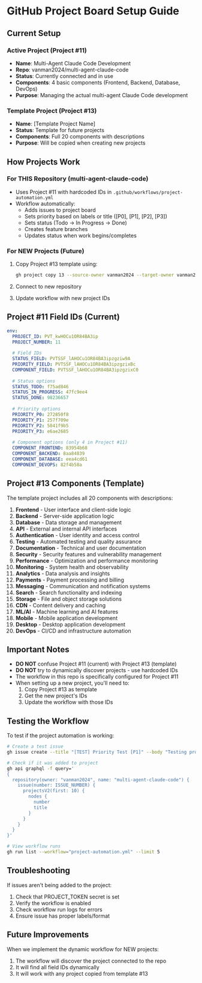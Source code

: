 # GitHub Project Board Setup Guide

## Current Setup

### Active Project (Project #11)
- **Name**: Multi-Agent Claude Code Development
- **Repo**: vanman2024/multi-agent-claude-code
- **Status**: Currently connected and in use
- **Components**: 4 basic components (Frontend, Backend, Database, DevOps)
- **Purpose**: Managing the actual multi-agent Claude Code development

### Template Project (Project #13)
- **Name**: [Template Project Name]
- **Status**: Template for future projects
- **Components**: Full 20 components with descriptions
- **Purpose**: Will be copied when creating new projects

## How Projects Work

### For THIS Repository (multi-agent-claude-code)
- Uses Project #11 with hardcoded IDs in `.github/workflows/project-automation.yml`
- Workflow automatically:
  - Adds issues to project board
  - Sets priority based on labels or title ([P0], [P1], [P2], [P3])
  - Sets status (Todo → In Progress → Done)
  - Creates feature branches
  - Updates status when work begins/completes

### For NEW Projects (Future)
1. Copy Project #13 template using:
   ```bash
   gh project copy 13 --source-owner vanman2024 --target-owner vanman2024 --title "New Project Name"
   ```

2. Connect to new repository

3. Update workflow with new project IDs

## Project #11 Field IDs (Current)

```yaml
env:
  PROJECT_ID: PVT_kwHOCu1OR84BA3ip
  PROJECT_NUMBER: 11
  
  # Field IDs
  STATUS_FIELD: PVTSSF_lAHOCu1OR84BA3ipzgziw9A
  PRIORITY_FIELD: PVTSSF_lAHOCu1OR84BA3ipzgzixBc
  COMPONENT_FIELD: PVTSSF_lAHOCu1OR84BA3ipzgzixC0
  
  # Status options
  STATUS_TODO: f75ad846
  STATUS_IN_PROGRESS: 47fc9ee4
  STATUS_DONE: 98236657
  
  # Priority options
  PRIORITY_P0: 272850f8
  PRIORITY_P1: 257f709e
  PRIORITY_P2: 5041f9b5
  PRIORITY_P3: e6ae2685
  
  # Component options (only 4 in Project #11)
  COMPONENT_FRONTEND: 83954b68
  COMPONENT_BACKEND: 8aa84839
  COMPONENT_DATABASE: eea4cd61
  COMPONENT_DEVOPS: 82f4b58a
```

## Project #13 Components (Template)

The template project includes all 20 components with descriptions:

1. **Frontend** - User interface and client-side logic
2. **Backend** - Server-side application logic
3. **Database** - Data storage and management
4. **API** - External and internal API interfaces
5. **Authentication** - User identity and access control
6. **Testing** - Automated testing and quality assurance
7. **Documentation** - Technical and user documentation
8. **Security** - Security features and vulnerability management
9. **Performance** - Optimization and performance monitoring
10. **Monitoring** - System health and observability
11. **Analytics** - Data analysis and insights
12. **Payments** - Payment processing and billing
13. **Messaging** - Communication and notification systems
14. **Search** - Search functionality and indexing
15. **Storage** - File and object storage solutions
16. **CDN** - Content delivery and caching
17. **ML/AI** - Machine learning and AI features
18. **Mobile** - Mobile application development
19. **Desktop** - Desktop application development
20. **DevOps** - CI/CD and infrastructure automation

## Important Notes

- **DO NOT** confuse Project #11 (current) with Project #13 (template)
- **DO NOT** try to dynamically discover projects - use hardcoded IDs
- The workflow in this repo is specifically configured for Project #11
- When setting up a new project, you'll need to:
  1. Copy Project #13 as template
  2. Get the new project's IDs
  3. Update the workflow with those IDs

## Testing the Workflow

To test if the project automation is working:

```bash
# Create a test issue
gh issue create --title "[TEST] Priority Test [P1]" --body "Testing project automation" --label "type:feature"

# Check if it was added to project
gh api graphql -f query='
{
  repository(owner: "vanman2024", name: "multi-agent-claude-code") {
    issue(number: ISSUE_NUMBER) {
      projectsV2(first: 10) {
        nodes {
          number
          title
        }
      }
    }
  }
}'

# View workflow runs
gh run list --workflow="project-automation.yml" --limit 5
```

## Troubleshooting

If issues aren't being added to the project:
1. Check that PROJECT_TOKEN secret is set
2. Verify the workflow is enabled
3. Check workflow run logs for errors
4. Ensure issue has proper labels/format

## Future Improvements

When we implement the dynamic workflow for NEW projects:
1. The workflow will discover the project connected to the repo
2. It will find all field IDs dynamically
3. It will work with any project copied from template #13